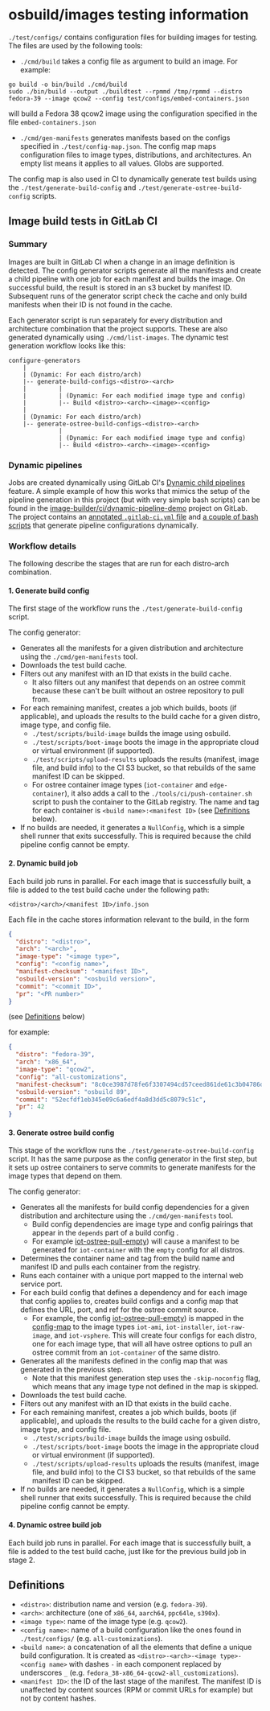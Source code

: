 # osbuild/images testing information

`./test/configs/` contains configuration files for building images for testing. The files are used by the following tools:

- `./cmd/build` takes a config file as argument to build an image.  For example:
```
go build -o bin/build ./cmd/build
sudo ./bin/build --output ./buildtest --rpmmd /tmp/rpmmd --distro fedora-39 --image qcow2 --config test/configs/embed-containers.json
```
will build a Fedora 38 qcow2 image using the configuration specified in the file `embed-containers.json`

- `./cmd/gen-manifests` generates manifests based on the configs specified in `./test/config-map.json`. The config map maps configuration files to image types, distributions, and architectures.  An empty list means it applies to all values.  Globs are supported.

The config map is also used in CI to dynamically generate test builds using the `./test/generate-build-config` and `./test/generate-ostree-build-config` scripts.

## Image build tests in GitLab CI

### Summary

Images are built in GitLab CI when a change in an image definition is detected. The config generator scripts generate all the manifests and create a child pipeline with one job for each manifest and builds the image. On successful build, the result is stored in an s3 bucket by manifest ID. Subsequent runs of the generator script check the cache and only build manifests when their ID is not found in the cache.

Each generator script is run separately for every distribution and architecture combination that the project supports. These are also generated dynamically using `./cmd/list-images`. The dynamic test generation workflow looks like this:

```
configure-generators
    |
    | (Dynamic: For each distro/arch)
    |-- generate-build-configs-<distro>-<arch>
    |         |
    |         | (Dynamic: For each modified image type and config)
    |         |-- Build <distro>-<arch>-<image>-<config>
    |
    | (Dynamic: For each distro/arch)
    |-- generate-ostree-build-configs-<distro>-<arch>
              |
              | (Dynamic: For each modified image type and config)
              |-- Build <distro>-<arch>-<image>-<config>
```


### Dynamic pipelines

Jobs are created dynamically using GitLab CI's [Dynamic child pipelines](https://docs.gitlab.com/ee/ci/pipelines/downstream_pipelines.html#dynamic-child-pipelines) feature. A simple example of how this works that mimics the setup of the pipeline generation in this project (but with very simple bash scripts) can be found in the [image-builder/ci/dynamic-pipeline-demo](https://gitlab.com/redhat/services/products/image-builder/ci/dynamic-pipeline-demo) project on GitLab. The project contains an [annotated `.gitlab-ci.yml` file](https://gitlab.com/redhat/services/products/image-builder/ci/dynamic-pipeline-demo/-/blob/5914c7432eaa810cfea7ca35ffb9f01700197b02/.gitlab-ci.yml) and [a couple of bash scripts](https://gitlab.com/redhat/services/products/image-builder/ci/dynamic-pipeline-demo/-/tree/5914c7432eaa810cfea7ca35ffb9f01700197b02/scripts) that generate pipeline configurations dynamically.


### Workflow details

The following describe the stages that are run for each distro-arch combination.

#### 1. Generate build config

The first stage of the workflow runs the `./test/generate-build-config` script.

The config generator:
- Generates all the manifests for a given distribution and architecture using the `./cmd/gen-manifests` tool.
- Downloads the test build cache.
- Filters out any manifest with an ID that exists in the build cache.
  - It also filters out any manifest that depends on an ostree commit because these can't be built without an ostree repository to pull from.
- For each remaining manifest, creates a job which builds, boots (if applicable), and uploads the results to the build cache for a given distro, image type, and config file.
  - `./test/scripts/build-image` builds the image using osbuild.
  - `./test/scripts/boot-image` boots the image in the appropriate cloud or virtual environment (if supported).
  - `./test/scripts/upload-results` uploads the results (manifest, image file, and build info) to the CI S3 bucket, so that rebuilds of the same manifest ID can be skipped.
  - For ostree container image types (`iot-container` and `edge-container`), it also adds a call to the `./tools/ci/push-container.sh` script to push the container to the GitLab registry. The name and tag for each container is `<build name>:<manifest ID>` (see [Definitions](#definitions) below).
- If no builds are needed, it generates a `NullConfig`, which is a simple shell runner that exits successfully. This is required because the child pipeline config cannot be empty.

#### 2. Dynamic build job

Each build job runs in parallel. For each image that is successfully built, a file is added to the test build cache under the following path:
```
<distro>/<arch>/<manifest ID>/info.json
```

Each file in the cache stores information relevant to the build,
in the form
```json
{
  "distro": "<distro>",
  "arch": "<arch>",
  "image-type": "<image type>",
  "config": "<config name>",
  "manifest-checksum": "<manifest ID>",
  "osbuild-version": "<osbuild version>",
  "commit": "<commit ID>",
  "pr": "<PR number>"
}
```

(see [Definitions](#definitions) below)

for example:
```json
{
  "distro": "fedora-39",
  "arch": "x86_64",
  "image-type": "qcow2",
  "config": "all-customizations",
  "manifest-checksum": "8c0ce3987d78fe6f3307494cd57ceed861de61c3b04786d6a7f570faacbdb5df",
  "osbuild-version": "osbuild 89",
  "commit": "52ecfdf1eb345e09c6a6edf4a8d3dd5c8079c51c",
  "pr": 42
}
```

#### 3. Generate ostree build config

This stage of the workflow runs the `./test/generate-ostree-build-config` script. It has the same purpose as the config generator in the first step, but it sets up ostree containers to serve commits to generate manifests for the image types that depend on them.

The config generator:
- Generates all the manifests for build config dependencies for a given distribution and architecture using the `./cmd/gen-manifests` tool.
  - Build config dependencies are image type and config pairings that appear in the `depends` part of a build config .
  - For example [iot-ostree-pull-empty](./configs/iot-ostree-pull-empty.json)) will cause a manifest to be generated for `iot-container` with the `empty` config for all distros.
- Determines the container name and tag from the build name and manifest ID and pulls each container from the registry.
- Runs each container with a unique port mapped to the internal web service port.
- For each build config that defines a dependency and for each image that config applies to, creates build configs and a config map that defines the URL, port, and ref for the ostree commit source.
  - For example, the config [iot-ostree-pull-empty](./configs/iot-ostree-pull-empty.json)) is mapped in the [config-map](config-map.json) to the image types `iot-ami`, `iot-installer`, `iot-raw-image`, and `iot-vsphere`. This will create four configs for each distro, one for each image type, that will all have ostree options to pull an ostree commit from an `iot-container` of the same distro.
- Generates all the manifests defined in the config map that was generated in the previous step.
  - Note that this manifest generation step uses the `-skip-noconfig` flag, which means that any image type not defined in the map is skipped.
- Downloads the test build cache.
- Filters out any manifest with an ID that exists in the build cache.
- For each remaining manifest, creates a job which builds, boots (if applicable), and uploads the results to the build cache for a given distro, image type, and config file.
  - `./test/scripts/build-image` builds the image using osbuild.
  - `./test/scripts/boot-image` boots the image in the appropriate cloud or virtual environment (if supported).
  - `./test/scripts/upload-results` uploads the results (manifest, image file, and build info) to the CI S3 bucket, so that rebuilds of the same manifest ID can be skipped.
- If no builds are needed, it generates a `NullConfig`, which is a simple shell runner that exits successfully. This is required because the child pipeline config cannot be empty.


#### 4. Dynamic ostree build job

Each build job runs in parallel. For each image that is successfully built, a file is added to the test build cache, just like for the previous build job in stage 2.


## Definitions

- `<distro>`: distribution name and version (e.g. `fedora-39`).
- `<arch>`: architecture (one of `x86_64`, `aarch64`, `ppc64le`, `s390x`).
- `<image type>`: name of the image type (e.g. `qcow2`).
- `<config name>`: name of a build configuration like the ones found in `./test/configs/` (e.g. `all-customizations`).
- `<build name>`: a concatenation of all the elements that define a unique build configuration. It is created as `<distro>-<arch>-<image type>-<config name>` with dashes `-` in each component replaced by underscores `_` (e.g. `fedora_38-x86_64-qcow2-all_customizations`).
- `<manifest ID>`: the ID of the last stage of the manifest. The manifest ID is unaffected by content sources (RPM or commit URLs for example) but not by content hashes.

